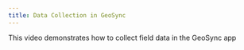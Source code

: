 ```yaml
---
title: Data Collection in GeoSync
---
```

			
This video demonstrates how to collect field data in the GeoSync app      